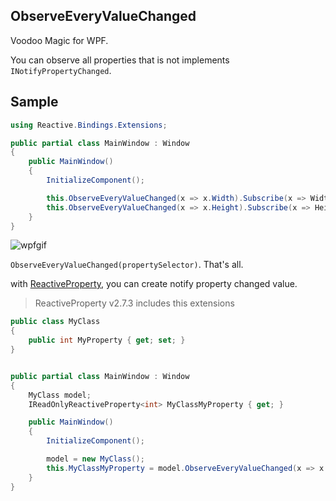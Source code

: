 ObserveEveryValueChanged
---
Voodoo Magic for WPF.

You can observe all properties that is not implements `INotifyPropertyChanged`.

Sample
---
```csharp
using Reactive.Bindings.Extensions;

public partial class MainWindow : Window
{
    public MainWindow()
    {
        InitializeComponent();

        this.ObserveEveryValueChanged(x => x.Width).Subscribe(x => WidthText.Text = x.ToString());
        this.ObserveEveryValueChanged(x => x.Height).Subscribe(x => HeightText.Text = x.ToString());
    }
}
```

![wpfgif](https://cloud.githubusercontent.com/assets/46207/15827886/1573ff16-2c48-11e6-9876-4e4455d7eced.gif)

`ObserveEveryValueChanged(propertySelector)`. That's all.

with [ReactiveProperty](https://github.com/runceel/ReactiveProperty/), you can create notify property changed value.

> ReactiveProperty v2.7.3 includes this extensions 

```csharp
public class MyClass
{
    public int MyProperty { get; set; }
}


public partial class MainWindow : Window
{
    MyClass model;
    IReadOnlyReactiveProperty<int> MyClassMyProperty { get; }

    public MainWindow()
    {
        InitializeComponent();

        model = new MyClass();
        this.MyClassMyProperty = model.ObserveEveryValueChanged(x => x.MyProperty).ToReadOnlyReactiveProperty();
    }
}
```
